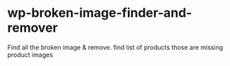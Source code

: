 # wp-broken-image-finder-and-remover
Find all the broken image &amp; remove. find list of products those are missing product images 
